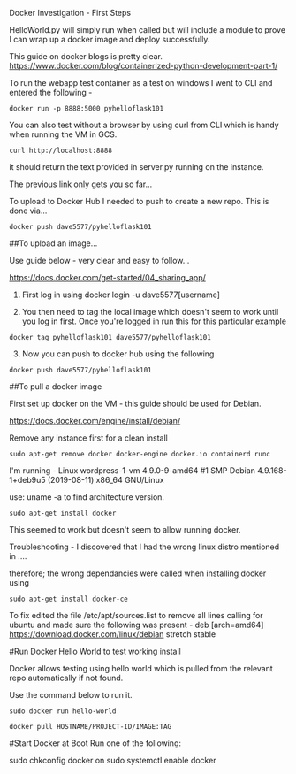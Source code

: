 Docker Investigation - First Steps

HelloWorld.py will simply run when called but will include a module to prove I can wrap up a docker image and deploy successfully.


This guide on docker blogs is pretty clear.
https://www.docker.com/blog/containerized-python-development-part-1/

To run the webapp test container as a test on windows I went to CLI and entered the following -

```
docker run -p 8888:5000 pyhelloflask101
```

You can also test without a browser by using curl from CLI which is handy when running the VM in GCS.

```
curl http://localhost:8888
```

it should return the text provided in server.py running on the instance.

The previous link only gets you so far...

To upload to Docker Hub I needed to push to create a new repo. This is done via...

```
docker push dave5577/pyhelloflask101
```


##To upload an image...

Use guide below - very clear and easy to follow...

https://docs.docker.com/get-started/04_sharing_app/

1. First log in using docker login -u dave5577[username]

2. You then need to tag the local image which doesn't seem to work until you log in first. Once you're logged in run this for this particular example

```
docker tag pyhelloflask101 dave5577/pyhelloflask101
```

3. Now you can push to docker hub using the following

```
docker push dave5577/pyhelloflask101
```

##To pull a docker image

First set up docker on the VM - this guide should be used for Debian.

https://docs.docker.com/engine/install/debian/

Remove any instance first for a clean install

```
sudo apt-get remove docker docker-engine docker.io containerd runc
```

I'm running - Linux wordpress-1-vm 4.9.0-9-amd64 #1 SMP Debian 4.9.168-1+deb9u5 (2019-08-11) x86_64 GNU/Linux

use: uname -a to find architecture version.

```
sudo apt-get install docker
```

This seemed to work but doesn't seem to allow running docker.

Troubleshooting - I discovered that I had the wrong linux distro mentioned in ....

therefore; the wrong dependancies were called when installing docker using

```
sudo apt-get install docker-ce
```

To fix edited the file /etc/apt/sources.list to remove all lines calling for ubuntu and made sure the following was present - deb [arch=amd64] https://download.docker.com/linux/debian stretch stable



#Run Docker Hello World to test working install

Docker allows testing using hello world which is pulled from the relevant repo automatically if not found.

Use the command below to run it.

```
sudo docker run hello-world
```


```
docker pull HOSTNAME/PROJECT-ID/IMAGE:TAG
```

#Start Docker at Boot
Run one of the following:

sudo chkconfig docker on
sudo systemctl enable docker
